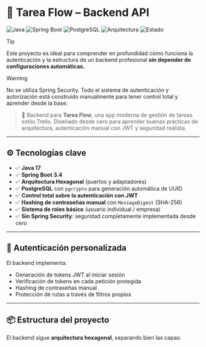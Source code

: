 # 🧠 Tarea Flow – Backend API
![Java](https://img.shields.io/badge/Java-17-blue.svg)
![Spring Boot](https://img.shields.io/badge/Spring%20Boot-3.4-green.svg)
![PostgreSQL](https://img.shields.io/badge/PostgreSQL-Database-blue.svg)
![Arquitectura](https://img.shields.io/badge/Hexagonal-CleanArchitecture-critical)
![Estado](https://img.shields.io/badge/Estado-En%20desarrollo-yellow)

> [!TIP]
> Este proyecto es ideal para comprender en profundidad cómo funciona la autenticación y la estructura de un backend profesional **sin depender de configuraciones automáticas.**

> [!WARNING]
> No se utiliza Spring Security. Todo el sistema de autenticación y autorización está construido manualmente para tener control total y aprender desde la base.

> 🔧 Backend para **Tarea Flow**, una app moderna de gestión de tareas estilo Trello. Diseñado desde cero para aprender buenas prácticas de arquitectura, autenticación manual con JWT y seguridad realista.

---

## ⚙️ Tecnologías clave

- ✅ **Java 17**
- ✅ **Spring Boot 3.4**
- ✅ **Arquitectura Hexagonal** (puertos y adaptadores)
- ✅ **PostgreSQL** con `pgcrypto` para generación automática de UUID
- ✅ **Control total sobre la autenticación con JWT**
- ✅ **Hashing de contraseñas manual** con `MessageDigest` (SHA-256)
- ✅ **Sistema de roles básico** (usuario individual / empresa)
- ✅ **Sin Spring Security**: seguridad completamente implementada desde cero

---

## 🔐 Autenticación personalizada

El backend implementa:

- Generación de tokens JWT al iniciar sesión
- Verificación de tokens en cada petición protegida
- Hashing de contraseñas manual
- Protección de rutas a través de filtros propios

---

## 📦 Estructura del proyecto

El backend sigue **arquitectura hexagonal**, separando bien las capas:

